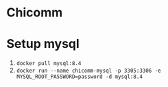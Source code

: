 # Chicomm

# Setup mysql

1. `docker pull mysql:8.4`
2. `docker run --name chicomm-mysql -p 3305:3306 -e MYSQL_ROOT_PASSWORD=password -d mysql:8.4`
